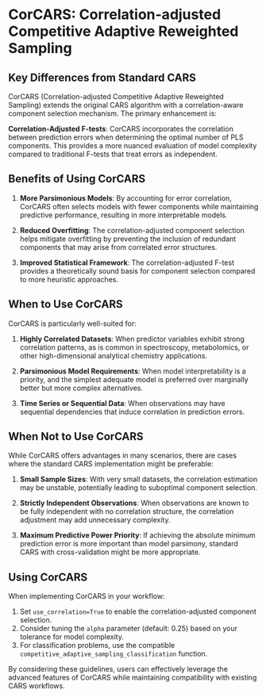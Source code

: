 # CorCARS: Correlation-adjusted Competitive Adaptive Reweighted Sampling

## Key Differences from Standard CARS

CorCARS (Correlation-adjusted Competitive Adaptive Reweighted Sampling) extends the original CARS algorithm with a correlation-aware component selection mechanism. The primary enhancement is:

**Correlation-Adjusted F-tests**: CorCARS incorporates the correlation between prediction errors when determining the optimal number of PLS components. This provides a more nuanced evaluation of model complexity compared to traditional F-tests that treat errors as independent.

## Benefits of Using CorCARS

1. **More Parsimonious Models**: By accounting for error correlation, CorCARS often selects models with fewer components while maintaining predictive performance, resulting in more interpretable models.

2. **Reduced Overfitting**: The correlation-adjusted component selection helps mitigate overfitting by preventing the inclusion of redundant components that may arise from correlated error structures.

3. **Improved Statistical Framework**: The correlation-adjusted F-test provides a theoretically sound basis for component selection compared to more heuristic approaches.

## When to Use CorCARS

CorCARS is particularly well-suited for:

1. **Highly Correlated Datasets**: When predictor variables exhibit strong correlation patterns, as is common in spectroscopy, metabolomics, or other high-dimensional analytical chemistry applications.

2. **Parsimonious Model Requirements**: When model interpretability is a priority, and the simplest adequate model is preferred over marginally better but more complex alternatives.

3. **Time Series or Sequential Data**: When observations may have sequential dependencies that induce correlation in prediction errors.

## When Not to Use CorCARS

While CorCARS offers advantages in many scenarios, there are cases where the standard CARS implementation might be preferable:

1. **Small Sample Sizes**: With very small datasets, the correlation estimation may be unstable, potentially leading to suboptimal component selection.

2. **Strictly Independent Observations**: When observations are known to be fully independent with no correlation structure, the correlation adjustment may add unnecessary complexity.

3. **Maximum Predictive Power Priority**: If achieving the absolute minimum prediction error is more important than model parsimony, standard CARS with cross-validation might be more appropriate.

## Using CorCARS

When implementing CorCARS in your workflow:

1. Set `use_correlation=True` to enable the correlation-adjusted component selection.
2. Consider tuning the `alpha` parameter (default: 0.25) based on your tolerance for model complexity.
3. For classification problems, use the compatible `competitive_adaptive_sampling_classification` function.

By considering these guidelines, users can effectively leverage the advanced features of CorCARS while maintaining compatibility with existing CARS workflows.
